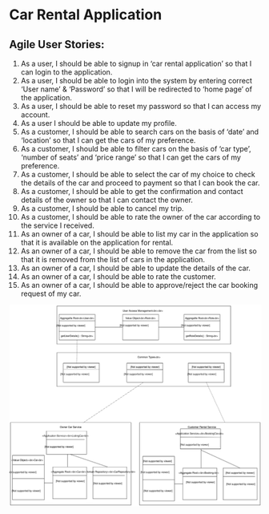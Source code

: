 
# Car Rental Application
## Agile User Stories:
1.	As a user, I should be able to signup in ‘car rental application’ so that I can login to the application.
2.	As a user, I should be able to login into the system by entering correct ‘User name’ & ‘Password’ so that I will be redirected to ‘home page’ of the application.
3.	As a user, I should be able to reset my password so that I can access my account.
4.	As a user I should be able to update my profile.
5.	As a customer, I should be able to search cars on the basis of ‘date’ and ‘location’ so that I can get the cars of my preference.
6.	 As a customer, I should be able to filter cars on the basis of ‘car type’, ‘number of seats’ and ‘price range’ so that I can get the cars of my preference.
7.	As a customer, I should be able to select the car of my choice to check the details of the car and proceed to payment so that I can book the car.
8.	As a customer, I should be able to get the confirmation and contact details of the owner so that I can contact the owner.
9.	 As a customer, I should be able to cancel my trip.
10.	As a customer, I should be able to rate the owner of the car according to the service I received.
11.	As an owner of a car, I should be able to list my car in the application so that it is available on the application for rental.
12.	As an owner of a car, I should be able to remove the car from the list so that it is removed from the list of cars in the application.
13.	As an owner of a car, I should be able to update the details of the car.
14.	As an owner of a car, I should be able to rate the customer.
15.	As an owner of a car, I should be able to approve/reject  the car booking request of my car.  
<img src="./Untitled Diagram (1).svg">
